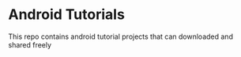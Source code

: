 # Android Tutorials
This repo contains android tutorial projects that can downloaded and shared freely
